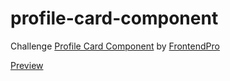 # profile-card-component
Challenge [Profile Card Component](https://www.frontendpro.dev/frontend-coding-challenges/profile-card-component-8LSC0uk1FvdLPAEUXiaY) by [FrontendPro](https://www.frontendpro.dev)

[Preview](https://triosp.github.io/profile-card-component/)
